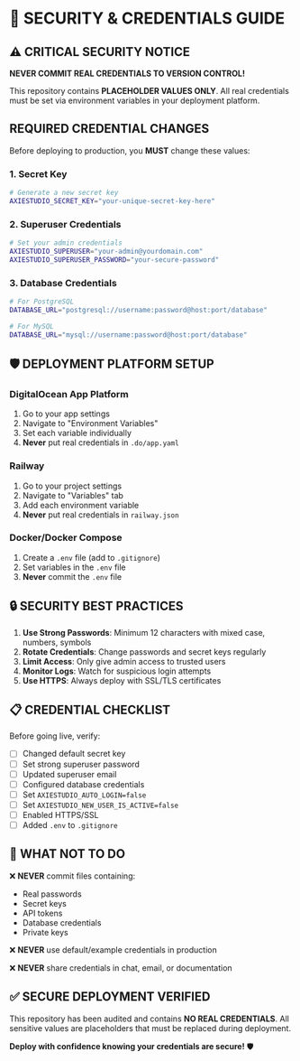# 🔐 SECURITY & CREDENTIALS GUIDE

## ⚠️ CRITICAL SECURITY NOTICE

**NEVER COMMIT REAL CREDENTIALS TO VERSION CONTROL!**

This repository contains **PLACEHOLDER VALUES ONLY**. All real credentials must be set via environment variables in your deployment platform.

## REQUIRED CREDENTIAL CHANGES

Before deploying to production, you **MUST** change these values:

### **1. Secret Key**
```bash
# Generate a new secret key
AXIESTUDIO_SECRET_KEY="your-unique-secret-key-here"
```

### **2. Superuser Credentials**
```bash
# Set your admin credentials
AXIESTUDIO_SUPERUSER="your-admin@yourdomain.com"
AXIESTUDIO_SUPERUSER_PASSWORD="your-secure-password"
```

### **3. Database Credentials**
```bash
# For PostgreSQL
DATABASE_URL="postgresql://username:password@host:port/database"

# For MySQL
DATABASE_URL="mysql://username:password@host:port/database"
```

## 🛡️ DEPLOYMENT PLATFORM SETUP

### **DigitalOcean App Platform**
1. Go to your app settings
2. Navigate to "Environment Variables"
3. Set each variable individually
4. **Never** put real credentials in `.do/app.yaml`

### **Railway**
1. Go to your project settings
2. Navigate to "Variables" tab
3. Add each environment variable
4. **Never** put real credentials in `railway.json`

### **Docker/Docker Compose**
1. Create a `.env` file (add to `.gitignore`)
2. Set variables in the `.env` file
3. **Never** commit the `.env` file

## 🔒 SECURITY BEST PRACTICES

1. **Use Strong Passwords**: Minimum 12 characters with mixed case, numbers, symbols
2. **Rotate Credentials**: Change passwords and secret keys regularly
3. **Limit Access**: Only give admin access to trusted users
4. **Monitor Logs**: Watch for suspicious login attempts
5. **Use HTTPS**: Always deploy with SSL/TLS certificates

## 📋 CREDENTIAL CHECKLIST

Before going live, verify:

- [ ] Changed default secret key
- [ ] Set strong superuser password
- [ ] Updated superuser email
- [ ] Configured database credentials
- [ ] Set `AXIESTUDIO_AUTO_LOGIN=false`
- [ ] Set `AXIESTUDIO_NEW_USER_IS_ACTIVE=false`
- [ ] Enabled HTTPS/SSL
- [ ] Added `.env` to `.gitignore`

## 🚫 WHAT NOT TO DO

❌ **NEVER** commit files containing:
- Real passwords
- Secret keys
- API tokens
- Database credentials
- Private keys

❌ **NEVER** use default/example credentials in production

❌ **NEVER** share credentials in chat, email, or documentation

## ✅ SECURE DEPLOYMENT VERIFIED

This repository has been audited and contains **NO REAL CREDENTIALS**.
All sensitive values are placeholders that must be replaced during deployment.

**Deploy with confidence knowing your credentials are secure!** 🛡️
